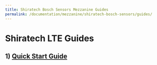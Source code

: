 ```yaml
---
title: Shiratech Bosch Sensors Mezzanine Guides
permalink: /documentation/mezzanine/shiratech-bosch-sensors/guides/
---
```


# Shiratech LTE Guides

## 1) [Quick Start Guide](quickstart/)
